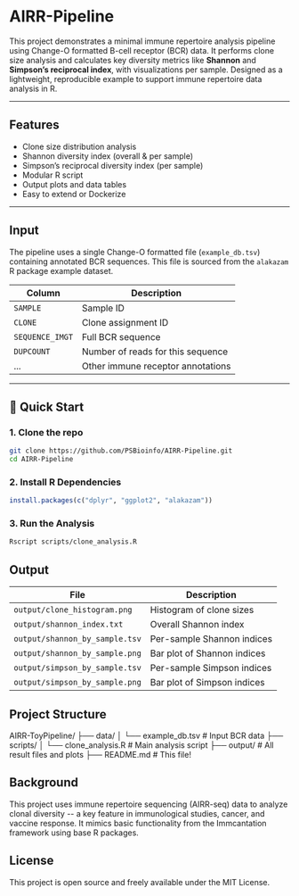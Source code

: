 # AIRR-Pipeline

This project demonstrates a minimal immune repertoire analysis pipeline using Change-O formatted B-cell receptor (BCR) data. It performs clone size analysis and calculates key diversity metrics like **Shannon** and **Simpson’s reciprocal index**, with visualizations per sample. Designed as a lightweight, reproducible example to support immune repertoire data analysis in R.

---

## Features

- Clone size distribution analysis
- Shannon diversity index (overall & per sample)
- Simpson’s reciprocal diversity index (per sample)
- Modular R script
- Output plots and data tables
- Easy to extend or Dockerize

---

## Input

The pipeline uses a single Change-O formatted file (`example_db.tsv`) containing annotated BCR sequences. This file is sourced from the `alakazam` R package example dataset.

| Column | Description |
|--------|-------------|
| `SAMPLE` | Sample ID |
| `CLONE` | Clone assignment ID |
| `SEQUENCE_IMGT` | Full BCR sequence |
| `DUPCOUNT` | Number of reads for this sequence |
| ... | Other immune receptor annotations |

---

## 🚀 Quick Start

### 1. Clone the repo

```bash
git clone https://github.com/PSBioinfo/AIRR-Pipeline.git
cd AIRR-Pipeline
```
### 2. Install R Dependencies

```r
install.packages(c("dplyr", "ggplot2", "alakazam"))
```
### 3. Run the Analysis
```bash
Rscript scripts/clone_analysis.R
```

## Output

| File                           | Description                 |
| ------------------------------ | --------------------------- |
| `output/clone_histogram.png`   | Histogram of clone sizes    |
| `output/shannon_index.txt`     | Overall Shannon index       |
| `output/shannon_by_sample.tsv` | Per-sample Shannon indices  |
| `output/shannon_by_sample.png` | Bar plot of Shannon indices |
| `output/simpson_by_sample.tsv` | Per-sample Simpson indices  |
| `output/simpson_by_sample.png` | Bar plot of Simpson indices |

## Project Structure

AIRR-ToyPipeline/
├── data/
│   └── example_db.tsv          # Input BCR data
├── scripts/
│   └── clone_analysis.R        # Main analysis script
├── output/                     # All result files and plots
├── README.md                   # This file!

## Background

This project uses immune repertoire sequencing (AIRR-seq) data to analyze clonal diversity -- a key feature in immunological studies, cancer, and vaccine response. It mimics basic functionality from the Immcantation framework using base R packages.

## License

This project is open source and freely available under the MIT License.

